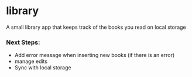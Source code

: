 # library
A small library app that keeps track of the books you read on local storage

### Next Steps:
- Add error message when inserting new books (if there is an error)
- manage edits
- Sync with local storage